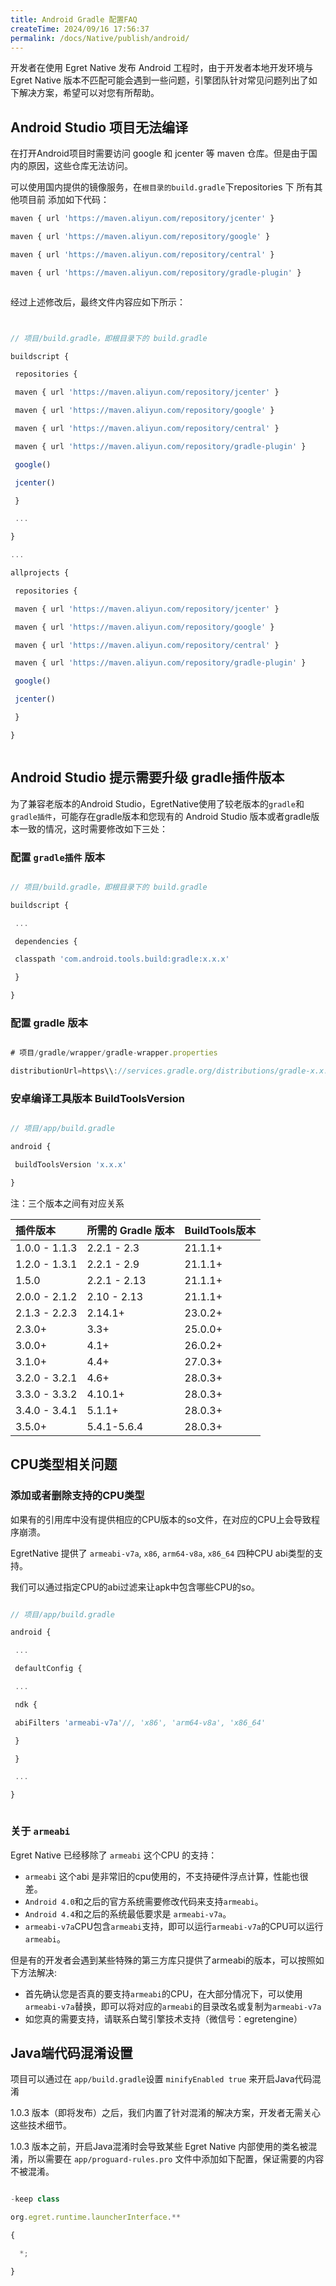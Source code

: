```yaml
---
title: Android Gradle 配置FAQ
createTime: 2024/09/16 17:56:37
permalink: /docs/Native/publish/android/
---
```



开发者在使用 Egret Native 发布 Android 工程时，由于开发者本地开发环境与 Egret Native 版本不匹配可能会遇到一些问题，引擎团队针对常见问题列出了如下解决方案，希望可以对您有所帮助。

## Android Studio 项目无法编译[​](#android-studio-项目无法编译 "Android Studio 项目无法编译的直接链接")

在打开Android项目时需要访问 google 和 jcenter 等 maven 仓库。但是由于国内的原因，这些仓库无法访问。

可以使用国内提供的镜像服务，在`根目录的build.gradle`下repositories 下 所有其他项目前 添加如下代码：

```js
maven { url 'https://maven.aliyun.com/repository/jcenter' }

maven { url 'https://maven.aliyun.com/repository/google' }

maven { url 'https://maven.aliyun.com/repository/central' }

maven { url 'https://maven.aliyun.com/repository/gradle-plugin' }



```

经过上述修改后，最终文件内容应如下所示：

```js


// 项目/build.gradle，即根目录下的 build.gradle

buildscript {

 repositories {

 maven { url 'https://maven.aliyun.com/repository/jcenter' }

 maven { url 'https://maven.aliyun.com/repository/google' }

 maven { url 'https://maven.aliyun.com/repository/central' }

 maven { url 'https://maven.aliyun.com/repository/gradle-plugin' }

 google()

 jcenter()

 }

 ...

}

...

allprojects {

 repositories {

 maven { url 'https://maven.aliyun.com/repository/jcenter' }

 maven { url 'https://maven.aliyun.com/repository/google' }

 maven { url 'https://maven.aliyun.com/repository/central' }

 maven { url 'https://maven.aliyun.com/repository/gradle-plugin' }

 google()

 jcenter()

 }

}



```

## Android Studio 提示需要升级 gradle插件版本[​](#android-studio-提示需要升级-gradle插件版本 "Android Studio 提示需要升级 gradle插件版本的直接链接")

为了兼容老版本的Android Studio，EgretNative使用了较老版本的`gradle`和`gradle插件`，可能存在gradle版本和您现有的 Android Studio 版本或者gradle版本一致的情况，这时需要修改如下三处：

### 配置 `gradle插件` 版本[​](#配置-gradle插件-版本 "配置-gradle插件-版本的直接链接")

```js

// 项目/build.gradle，即根目录下的 build.gradle

buildscript {

 ...

 dependencies {

 classpath 'com.android.tools.build:gradle:x.x.x'

 }

}


```

### 配置 gradle 版本[​](#配置-gradle-版本 "配置 gradle 版本的直接链接")

```js

# 项目/gradle/wrapper/gradle-wrapper.properties

distributionUrl=https\\://services.gradle.org/distributions/gradle-x.x.x-all.zip

```

### 安卓编译工具版本 BuildToolsVersion[​](#安卓编译工具版本-buildtoolsversion "安卓编译工具版本 BuildToolsVersion的直接链接")

```js

// 项目/app/build.gradle

android {

 buildToolsVersion 'x.x.x'

}

```

注：三个版本之间有对应关系

| **插件版本** | **所需的 Gradle 版本** | **BuildTools版本** |
| :--- | :--- | :--- |
| 1.0.0 - 1.1.3 | 2.2.1 - 2.3 | 21.1.1+ |
| 1.2.0 - 1.3.1 | 2.2.1 - 2.9 | 21.1.1+ |
| 1.5.0 | 2.2.1 - 2.13 | 21.1.1+ |
| 2.0.0 - 2.1.2 | 2.10 - 2.13 | 21.1.1+ |
| 2.1.3 - 2.2.3 | 2.14.1+ | 23.0.2+ |
| 2.3.0+ | 3.3+ | 25.0.0+ |
| 3.0.0+ | 4.1+ | 26.0.2+ |
| 3.1.0+ | 4.4+ | 27.0.3+ |
| 3.2.0 - 3.2.1 | 4.6+ | 28.0.3+ |
| 3.3.0 - 3.3.2 | 4.10.1+ | 28.0.3+ |
| 3.4.0 - 3.4.1 | 5.1.1+ | 28.0.3+ |
| 3.5.0+ | 5.4.1-5.6.4 | 28.0.3+ |

## CPU类型相关问题[​](#cpu类型相关问题 "CPU类型相关问题的直接链接")

### 添加或者删除支持的CPU类型[​](#添加或者删除支持的cpu类型 "添加或者删除支持的CPU类型的直接链接")

如果有的引用库中没有提供相应的CPU版本的so文件，在对应的CPU上会导致程序崩溃。

EgretNative 提供了 `armeabi-v7a`, `x86`, `arm64-v8a`, `x86_64` 四种CPU abi类型的支持。

我们可以通过指定CPU的abi过滤来让apk中包含哪些CPU的so。

```js

// 项目/app/build.gradle

android {

 ...

 defaultConfig {

 ...

 ndk {

 abiFilters 'armeabi-v7a'//, 'x86', 'arm64-v8a', 'x86_64'

 }

 }

 ...

}



```

### 关于 `armeabi`[​](#关于-armeabi "关于-armeabi的直接链接")

Egret Native 已经移除了 `armeabi` 这个CPU 的支持：

- `armeabi` 这个abi 是非常旧的cpu使用的，不支持硬件浮点计算，性能也很差。
- `Android 4.0`和之后的官方系统需要修改代码来支持`armeabi`。
- `Android 4.4`和之后的系统最低要求是 `armeabi-v7a`。
- `armeabi-v7a`CPU包含`armeabi`支持，即可以运行`armeabi-v7a`的CPU可以运行`armeabi`。

但是有的开发者会遇到某些特殊的第三方库只提供了armeabi的版本，可以按照如下方法解决:

- 首先确认您是否真的要支持`armeabi`的CPU，在大部分情况下，可以使用`armeabi-v7a`替换，即可以将对应的`armeabi`的目录改名或复制为`armeabi-v7a`
- 如您真的需要支持，请联系白鹭引擎技术支持（微信号：egretengine）

## Java端代码混淆设置[​](#java端代码混淆设置 "Java端代码混淆设置的直接链接")

项目可以通过在 `app/build.gradle`设置 `minifyEnabled true` 来开启Java代码混淆

1.0.3 版本（即将发布）之后，我们内置了针对混淆的解决方案，开发者无需关心这些技术细节。

1.0.3 版本之前，开启Java混淆时会导致某些 Egret Native 内部使用的类名被混淆，所以需要在 `app/proguard-rules.pro` 文件中添加如下配置，保证需要的内容不被混淆。

```js

-keep class

org.egret.runtime.launcherInterface.**

{

  *;

}

```
